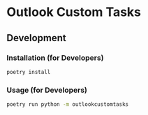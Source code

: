 # Outlook Custom Tasks

## Development

### Installation (for Developers)

```bash
poetry install
```

### Usage (for Developers)

```bash
poetry run python -m outlookcustomtasks
```

